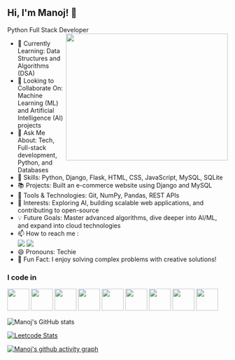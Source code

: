 ## Hi, I'm Manoj! 👋

Python Full Stack Developer
<img align="right" width="370" height="290" src="https://i.pinimg.com/originals/47/f0/34/47f0342cec72b800463bf003eac1257e.gif">                                               
- 🌱 Currently Learning: Data Structures and Algorithms (DSA)
- 👯 Looking to Collaborate On: Machine Learning (ML) and Artificial Intelligence (AI) projects
- 💬 Ask Me About: Tech, Full-stack development, Python, and Databases
- 🚀 Skills: Python, Django, Flask, HTML, CSS, JavaScript, MySQL, SQLite
- 📚 Projects: Built an e-commerce website using Django and MySQL
- 🔧 Tools & Technologies: Git, NumPy, Pandas, REST APIs
- 🌟 Interests: Exploring AI, building scalable web applications, and contributing to open-source
- 💡 Future Goals: Master advanced algorithms, dive deeper into AI/ML, and expand into cloud technologies
- 📫 How to reach me :
<br /> [<img src="https://img.shields.io/badge/Twitter-1DA1F2?style=for-the-badge&logo=twitter&logoColor=white" />](https://x.com/manu_kd03) [<img src="https://img.shields.io/badge/LinkedIn-0077B5?style=for-the-badge&logo=linkedin&logoColor=white" />](https://www.linkedin.com/in/manoj-k-126407330/)
- 😄 Pronouns: Techie
- 🎯 Fun Fact: I enjoy solving complex problems with creative solutions!
### I code in
<img height="50" width="50" src="https://img.icons8.com/color/48/000000/python.png" /> <img height="50" width="50" src="https://img.icons8.com/color/48/000000/html-5.png" /> <img height="50" width="50" src="https://img.icons8.com/color/48/000000/css3.png" /> <img height="50" width="50" src="https://img.icons8.com/color/48/000000/bootstrap.png" />
<img height="50" width="50" src="https://img.icons8.com/color/48/000000/javascript.png"/> <img height="50" width="50" src="https://img.icons8.com/color/48/000000/react-native.png"/>    <img height="50" width="50" src="https://img.icons8.com/color/48/000000/mysql-logo.png"/>     <img height="50" width="50" src="https://img.icons8.com/color/48/000000/flask.png" />     <img height="50" width="50" src="https://img.icons8.com/color/48/000000/django.png" />

![Manoj's GitHub stats](https://github-readme-stats.vercel.app/api?username=manoj-r&theme=dark&show_icons=true&&hide=issues,contribs)

[![Leetcode Stats](https://leetcard.jacoblin.cool/programmer?ext=contest&theme=dark)](https://leetcode.com/manoj-programmer)

[![Manoj's github activity graph](https://github-readme-activity-graph.vercel.app/graph?username=K-Manoj-Dev&bg_color=0d0c0d&color=ffffff&line=07d51f&point=fcfcfc&area=true&hide_border=true)](https://github.com/ashutosh00710/github-readme-activity-graph)
